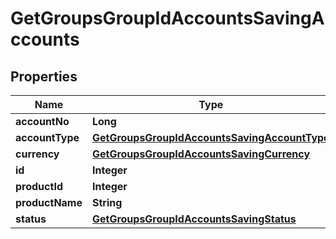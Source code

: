 

# GetGroupsGroupIdAccountsSavingAccounts


## Properties

| Name | Type | Description | Notes |
|------------ | ------------- | ------------- | -------------|
|**accountNo** | **Long** |  |  [optional] |
|**accountType** | [**GetGroupsGroupIdAccountsSavingAccountType**](GetGroupsGroupIdAccountsSavingAccountType.md) |  |  [optional] |
|**currency** | [**GetGroupsGroupIdAccountsSavingCurrency**](GetGroupsGroupIdAccountsSavingCurrency.md) |  |  [optional] |
|**id** | **Integer** |  |  [optional] |
|**productId** | **Integer** |  |  [optional] |
|**productName** | **String** |  |  [optional] |
|**status** | [**GetGroupsGroupIdAccountsSavingStatus**](GetGroupsGroupIdAccountsSavingStatus.md) |  |  [optional] |



